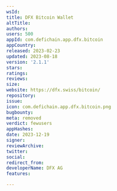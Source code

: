```yaml
---
wsId: 
title: DFX Bitcoin Wallet
altTitle: 
authors: 
users: 500
appId: com.defichain.app.dfx.bitcoin
appCountry: 
released: 2023-02-23
updated: 2023-08-18
version: '2.1.1'
stars: 
ratings: 
reviews: 
size: 
website: https://dfx.swiss/bitcoin/
repository: 
issue: 
icon: com.defichain.app.dfx.bitcoin.png
bugbounty: 
meta: removed
verdict: fewusers
appHashes: 
date: 2023-12-19
signer: 
reviewArchive: 
twitter: 
social: 
redirect_from: 
developerName: DFX AG
features: 

---
```


